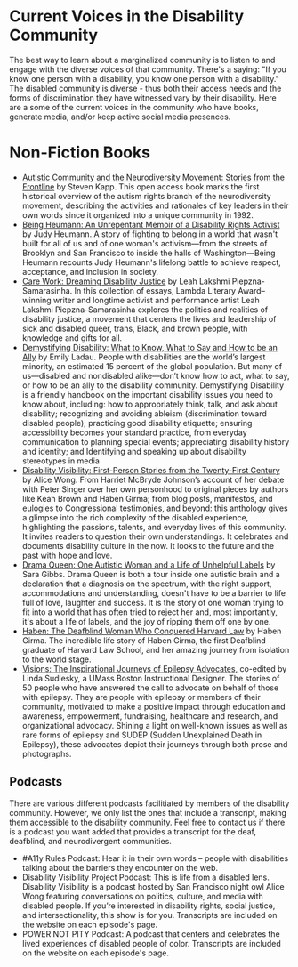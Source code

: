 # Current Voices in the Disability Community

The best way to learn about a marginalized community is to listen to and engage with the diverse voices of that community. There's a saying: "If you know one person with a disability, you know one person with a disability." The disabled community is diverse - thus both their access needs and the forms of discrimination they have witnessed vary by their disability. Here are a some of the current voices in the community who have books, generate media, and/or keep active social media presences.

# Non-Fiction Books

- [Autistic Community and the Neurodiversity Movement: Stories from the Frontline](https://www.amazon.com/Autistic-Community-Neurodiversity-Movement-Frontline-ebook/dp/B081645LRH#customerReviews) by Steven Kapp. This open access book marks the first historical overview of the autism rights branch of the neurodiversity movement, describing the activities and rationales of key leaders in their own words since it organized into a unique community in 1992.
- [Being Heumann: An Unrepentant Memoir of a Disability Rights Activist](https://www.amazon.com/Being-Heumann-Unrepentant-Disability-Activist/dp/0807019291) by Judy Heumann. A story of fighting to belong in a world that wasn't built for all of us and of one woman's activism—from the streets of Brooklyn and San Francisco to inside the halls of Washington—Being Heumann recounts Judy Heumann's lifelong battle to achieve respect, acceptance, and inclusion in society.
- [Care Work: Dreaming Disability Justice](https://www.amazon.com/Care-Work-Dreaming-Disability-Justice/dp/1551527383) by Leah Lakshmi Piepzna-Samarasinha. In this collection of essays, Lambda Literary Award–winning writer and longtime activist and performance artist Leah Lakshmi Piepzna-Samarasinha explores the politics and realities of disability justice, a movement that centers the lives and leadership of sick and disabled queer, trans, Black, and brown people, with knowledge and gifts for all.
- [Demystifying Disability: What to Know, What to Say and How to be an Ally](https://www.penguinrandomhouse.com/books/646508/demystifying-disability-by-emily-ladau/) by Emily Ladau. People with disabilities are the world’s largest minority, an estimated 15 percent of the global population. But many of us—disabled and nondisabled alike—don’t know how to act, what to say, or how to be an ally to the disability community. Demystifying Disability is a friendly handbook on the important disability issues you need to know about, including: how to appropriately think, talk, and ask about disability; recognizing and avoiding ableism (discrimination toward disabled people); practicing good disability etiquette; ensuring accessibility becomes your standard practice, from everyday communication to planning special events; appreciating disability history and identity; and Identifying and speaking up about disability stereotypes in media
- [Disability Visibility: First-Person Stories from the Twenty-First Century](https://presidentsofficestg.prod.acquia-sites.com/inclusive-by-design/First-Person%20Stories%20from%20the%20Twenty-First%20Century) by Alice Wong. From Harriet McBryde Johnson’s account of her debate with Peter Singer over her own personhood to original pieces by authors like Keah Brown and Haben Girma; from blog posts, manifestos, and eulogies to Congressional testimonies, and beyond: this anthology gives a glimpse into the rich complexity of the disabled experience, highlighting the passions, talents, and everyday lives of this community. It invites readers to question their own understandings. It celebrates and documents disability culture in the now. It looks to the future and the past with hope and love.
- [Drama Queen: One Autistic Woman and a Life of Unhelpful Labels](https://www.amazon.com/Drama-Queen-Autistic-Unhelpful-Labels/dp/1472274342/ref=sr_1_1?crid=1SM7QQVLRY3O9&dchild=1&keywords=drama+queen+sara+gibbs&qid=1627315984&s=books&sprefix=drama+que%2Cstripbooks%2C161&sr=1-1) by Sara Gibbs. Drama Queen is both a tour inside one autistic brain and a declaration that a diagnosis on the spectrum, with the right support, accommodations and understanding, doesn't have to be a barrier to life full of love, laughter and success. It is the story of one woman trying to fit into a world that has often tried to reject her and, most importantly, it's about a life of labels, and the joy of ripping them off one by one.
- [Haben: The Deafblind Woman Who Conquered Harvard Law](https://www.amazon.com/gp/product/1538728729) by Haben Girma. The incredible life story of Haben Girma, the first Deafblind graduate of Harvard Law School, and her amazing journey from isolation to the world stage.
- [Visions: The Inspirational Journeys of Epilepsy Advocates](https://www.amazon.com/gp/product/B082P4MPCL/ref=dbs_a_def_rwt_hsch_vapi_tkin_p1_i0), co-edited by Linda Sudlesky, a UMass Boston Instructional Designer. The stories of 50 people who have answered the call to advocate on behalf of those with epilepsy. They are people with epilepsy or members of their community, motivated to make a positive impact through education and awareness, empowerment, fundraising, healthcare and research, and organizational advocacy. Shining a light on well-known issues as well as rare forms of epilepsy and SUDEP (Sudden Unexplained Death in Epilepsy), these advocates depict their journeys through both prose and photographs. 

## Podcasts
There are various different podcasts facilitiated by members of the disability community. However, we only list the ones that include a transcript, making them accessible to the disability community. Feel free to contact us if there is a podcast you want added that provides a transcript for the deaf, deafblind, and neurodivergent communities. 

- #A11y Rules Podcast: Hear it in their own words – people with disabilities talking about the barriers they encounter on the web.
- Disability Visibility Project Podcast: This is life from a disabled lens. Disability Visibility is a podcast hosted by San Francisco night owl Alice Wong featuring conversations on politics, culture, and media with disabled people. If you’re interested in disability rights, social justice, and intersectionality, this show is for you. Transcripts are included on the website on each episode's page.
- POWER NOT PITY Podcast: A podcast that centers and celebrates the lived experiences of disabled people of color. Transcripts are included on the website on each episode's page.
